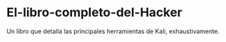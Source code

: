 # El-libro-completo-del-Hacker
Un libro que detalla las principales herramientas de Kali, exhaustivamente.

